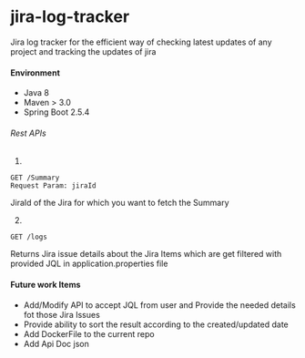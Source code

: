 # jira-log-tracker
Jira log tracker for the efficient way of checking latest updates of any project and tracking the updates of jira

#### Environment
* Java 8 
* Maven > 3.0
* Spring Boot 2.5.4

###### Rest APIs
1.
```
GET /Summary
Request Param: jiraId 
```
JiraId of the Jira for which you want to fetch the Summary

2.
```
GET /logs
```
Returns Jira issue details about the Jira Items which are get filtered with provided JQL in application.properties file

#### Future work Items
* Add/Modify API to accept JQL from user and Provide the needed details fot those Jira Issues
* Provide ability to sort the result according to the created/updated date
* Add DockerFile to the current repo
* Add Api Doc json 

